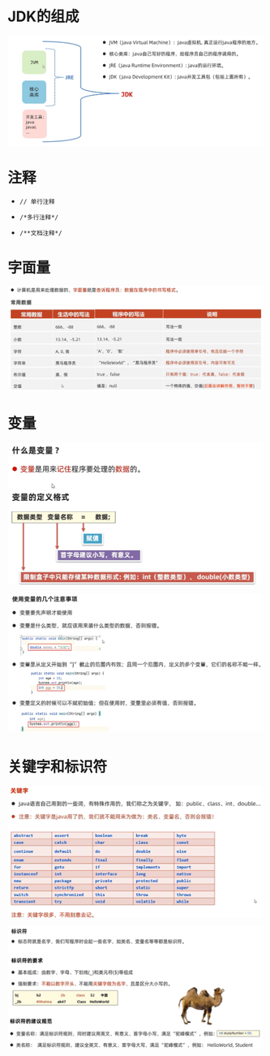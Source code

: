 # JDK的组成

![Alt text](image.png)

# 注释
- `// 单行注释`

- `/*多行注释*/`

- `/**文档注释*/`

# 字面量

![Alt text](image-1.png)

# 变量

![Alt text](image-2.png)

![Alt text](image-3.png)

# 关键字和标识符

![Alt text](image-4.png)

![Alt text](image-5.png)
